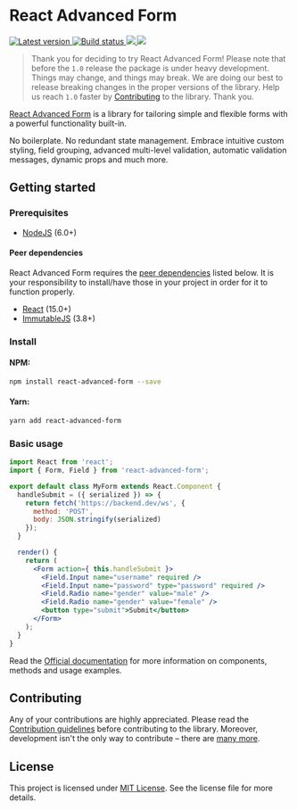 # React Advanced Form

<p>
  <a href="https://www.npmjs.com/package/react-advanced-form">
    <img src="https://img.shields.io/npm/v/react-advanced-form.svg" title="Latest version" />
  </a>
  <a href="#">
    <img src="https://circleci.com/gh/kettanaito/react-advanced-form/tree/master.svg?style=shield" title="Build status" />
  </a>
  <a href="https://david-dm.org/kettanaito/react-advanced-form" title="Dependencies status">
    <img src="https://david-dm.org/kettanaito/react-advanced-form/status.svg" />
  </a>
  <a href="https://david-dm.org/kettanaito/react-advanced-form?type=dev" title="devDependencies status">
    <img src="https://david-dm.org/kettanaito/react-advanced-form/dev-status.svg" />
  </a>
</p>

> Thank you for deciding to try React Advanced Form! Please note that before the `1.0` release the package is under heavy development. Things may change, and things may break. We are doing our best to release breaking changes in the proper versions of the library. Help us reach `1.0` faster by [Contributing](#contributing) to the library. Thank you.

[React Advanced Form](https://github.com/kettanaito/react-advanced-form) is a library for tailoring simple and flexible forms with a powerful functionality built-in.

No boilerplate. No redundant state management. Embrace intuitive custom styling, field grouping, advanced multi-level validation, automatic validation messages, dynamic props and much more.

## Getting started
### Prerequisites
* [NodeJS](https://nodejs.org) (6.0+)

#### Peer dependencies
React Advanced Form requires the [peer dependencies](https://nodejs.org/en/blog/npm/peer-dependencies/) listed below. It is your responsibility to install/have those in your project in order for it to function properly.
* [React](https://github.com/facebook/react) (15.0+)
* [ImmutableJS](https://github.com/facebook/immutable-js) (3.8+)

### Install
#### NPM:
```bash
npm install react-advanced-form --save
```

#### Yarn:
```bash
yarn add react-advanced-form
```

### Basic usage
```jsx
import React from 'react';
import { Form, Field } from 'react-advanced-form';

export default class MyForm extends React.Component {
  handleSubmit = ({ serialized }) => {
    return fetch('https://backend.dev/ws', {
      method: 'POST',
      body: JSON.stringify(serialized)
    });
  }

  render() {
    return (
      <Form action={ this.handleSubmit }>
        <Field.Input name="username" required />
        <Field.Input name="password" type="password" required />
        <Field.Radio name="gender" value="male" />
        <Field.Radio name="gender" value="female" />
        <button type="submit">Submit</button>
      </Form>
    );
  }
}
```

Read the [Official documentation](https://kettanaito.gitbooks.io/react-advanced-form) for more information on components, methods and usage examples.

## Contributing
Any of your contributions are highly appreciated. Please read the [Contribution guidelines](./docs/developers/contributing.md) before contributing to the library. Moreover, development isn't the only way to contribute – there are [many more](./docs/developers/contributing.md#other-contributions).

## License
This project is licensed under [MIT License](https://github.com/kettanaito/react-advanced-form/blob/master/LICENSE). See the license file for more details.
